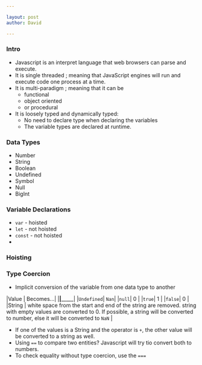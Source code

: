 ```yaml
---

layout: post
author: David

---
```


### Intro
- Javascript is an interpret language that web browsers can parse and execute.
- It is  single threaded ; meaning that JavaScript engines will run and execute code one process at a time.
- It is multi-paradigm ; meaning that it can be 
    - functional
    - object oriented
    - or procedural
- It is loosely typed and dynamically typed:
    - No need to declare type when declaring the variables
    - The variable types are declared at runtime.

### Data Types

- Number 
- String
- Boolean
- Undefined
- Symbol
- Null
- BigInt

### Variable Declarations

- `var` - hoisted
- `let` - not hoisted
- `const` - not hoisted
- 
### Hoisting


### Type Coercion

- Implicit conversion of the variable from one data type to another

|Value | Becomes...|
|______|___________|
|`Undefined`| `Nan`|
|`null`| 0 |
|`true`| 1 |
|`false`| 0 | 
|String | white space from the start and end of the string are removed. string with empty values are converted to 0. If possible, a string will be converted to number, else it will be converted to `NaN` |

- If one of the values is a String and the operator is `+`, the other value will be converted to a string as well.
- Using `==` to compare two entities? Javascript will try tio convert both to numbers.
- To check equality without type coercion, use the `===`


